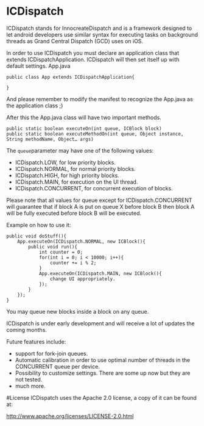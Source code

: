 # ICDispatch
ICDispatch stands for InnocreateDispatch and is a framework designed to let android developers use similar syntax for executing tasks on background threads as Grand Central Dispatch (GCD) uses on iOS.

In order to use ICDispatch you must declare an application class that extends ICDispatchApplication. ICDispatch will then set itself up with default settings. 
App.java

	public class App extends ICDispatchApplication{
	
	}
And please remember to modify the manifest to recognize the App.java as the application class ;)

After this the App.java class will have two important methods.

	public static boolean executeOn(int queue, ICBlock block)
	public static boolean executeMethodOn(int queue, Object instance, String methodName, Object… args)
	
The `queue`parameter may have one of the following values:

- ICDispatch.LOW, for low priority blocks.
- ICDispatch.NORMAL, for normal priority blocks.
- ICDispatch.HIGH, for high priority blocks.
- ICDispatch.MAIN, for execution on the UI thread.
- ICDispatch.CONCURRENT, for concurrent execution of blocks.

Please note that all values for queue except for ICDispatch.CONCURRENT will guarantee that if block A is put on queue X before block B then block A will be fully executed before block B will be executed.

Example on how to use it:

	public void doStuff(){
		App.executeOn(ICDispatch.NORMAL, new ICBlock(){
			public void run(){
				int counter = 0;
				for(int i = 0; i < 10000; i++){
					counter += i % 2;
				}
				App.executeOn(ICDispatch.MAIN, new ICBlock(){
					change UI appropriately.
				});
			}
		});
	}
You may queue new blocks inside a block on any queue. 

ICDispatch is under early development and will receive a lot of updates the coming months.

Future features include:

- support for fork-join queues.
- Automatic calibration in order to use optimal number of threads in the CONCURRENT queue per device.
- Possibility to customize settings. There are some up now but they are not tested.
- much more.

#License
ICDispatch uses the Apache 2.0 license, a copy of it can be found at:

<http://www.apache.org/licenses/LICENSE-2.0.html>
